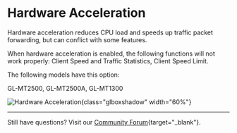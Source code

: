 # Hardware Acceleration

Hardware acceleration reduces CPU load and speeds up traffic packet forwarding, but can conflict with some features.

When hardware acceleration is enabled, the following functions will not work properly: Client Speed and Traffic Statistics, Client Speed Limit.

The following models have this option:

GL-MT2500, GL-MT2500A, GL-MT1300

![Hardware Acceleration](https://static.gl-inet.com/docs/en/4/tutorials/hardware_acceleration/hardware_acceleration.png){class="glboxshadow" width="60%"}

---

Still have questions? Visit our [Community Forum](https://forum.gl-inet.com){target="_blank"}.
